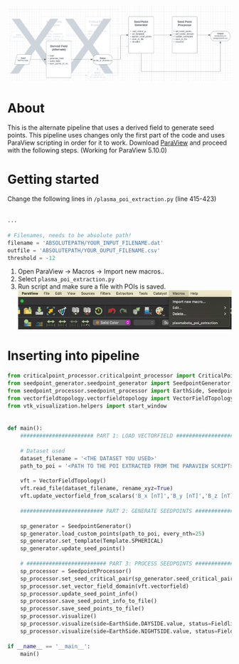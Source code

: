 ![img](images/derived_pipeline.png)

# About
This is the alternate pipeline that uses a derived field to generate seed points. This pipeline uses changes only the first part of the code and uses ParaView scripting in order for it to work. Download [ParaView](https://www.paraview.org/download/) and proceed with the following steps. (Working for ParaView 5.10.0)


# Getting started

Change the following lines in `/plasma_poi_extraction.py` (line 415-423)

```python

...

# Filenames, needs to be absolute path!
filename = 'ABSOLUTEPATH/YOUR_INPUT_FILENAME.dat'
outfile = 'ABSOLUTEPATH/YOUR_OUPUT_FILENAME.csv'
threshold = -12

```

1. Open ParaView → Macros → Import new macros.. 
2. Select `plasma_poi_extraction.py`
3. Run script and make sure a file with POIs is saved. <br> ![img](images/paraview_script-min.png)

# Inserting into pipeline

```python
from criticalpoint_processor.criticalpoint_processor import CriticalPointProcessor
from seedpoint_generator.seedpoint_generator import SeedpointGenerator, Template
from seedpoint_processor.seedpoint_processor import EarthSide, SeedpointProcessor, FieldlineStatus
from vectorfieldtopology.vectorfieldtopology import VectorFieldTopology
from vtk_visualization.helpers import start_window


def main():
    ####################### PART 1: LOAD VECTORFIELD #############################

    # Dataset used
    dataset_filename = '<THE DATASET YOU USED>'
    path_to_poi = '<PATH TO THE POI EXTRACTED FROM THE PARAVIEW SCRIPT>'
    
    vft = VectorFieldTopology()
    vft.read_file(dataset_filename, rename_xyz=True)
    vft.update_vectorfield_from_scalars('B_x [nT]','B_y [nT]','B_z [nT]')

    ########################## PART 2: GENERATE SEEDPOINTS ################################

    sp_generator = SeedpointGenerator()
    sp_generator.load_custom_points(path_to_poi, every_nth=25)
    sp_generator.set_template(Template.SPHERICAL)
    sp_generator.update_seed_points()
    
    # ######################### PART 3: PROCESS SEEDPOINTS ################################
    sp_processor = SeedpointProcessor()
    sp_processor.set_seed_critical_pair(sp_generator.seed_critical_pair)
    sp_processor.set_vector_field_domain(vft.vectorfield)
    sp_processor.update_seed_point_info()
    sp_processor.save_seed_point_info_to_file()
    sp_processor.save_seed_points_to_file() 
    sp_processor.visualize()
    sp_processor.visualize(side=EarthSide.DAYSIDE.value, status=FieldlineStatus.CLOSED.value)
    sp_processor.visualize(side=EarthSide.NIGHTSIDE.value, status=FieldlineStatus.CLOSED.value)

if __name__ == '__main__':
    main()
   
```